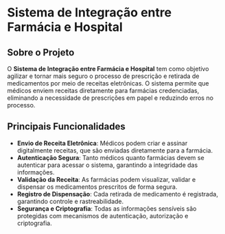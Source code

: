 # Sistema de Integração entre Farmácia e Hospital

## Sobre o Projeto

O **Sistema de Integração entre Farmácia e Hospital** tem como objetivo agilizar e tornar mais seguro o processo de prescrição e retirada de medicamentos por meio de receitas eletrônicas. O sistema permite que médicos enviem receitas diretamente para farmácias credenciadas, eliminando a necessidade de prescrições em papel e reduzindo erros no processo.

## Principais Funcionalidades

- **Envio de Receita Eletrônica**: Médicos podem criar e assinar digitalmente receitas, que são enviadas diretamente para a farmácia.
- **Autenticação Segura**: Tanto médicos quanto farmácias devem se autenticar para acessar o sistema, garantindo a integridade das informações.
- **Validação da Receita**: As farmácias podem visualizar, validar e dispensar os medicamentos prescritos de forma segura.
- **Registro de Dispensação**: Cada retirada de medicamento é registrada, garantindo controle e rastreabilidade.
- **Segurança e Criptografia**: Todas as informações sensíveis são protegidas com mecanismos de autenticação, autorização e criptografia.
